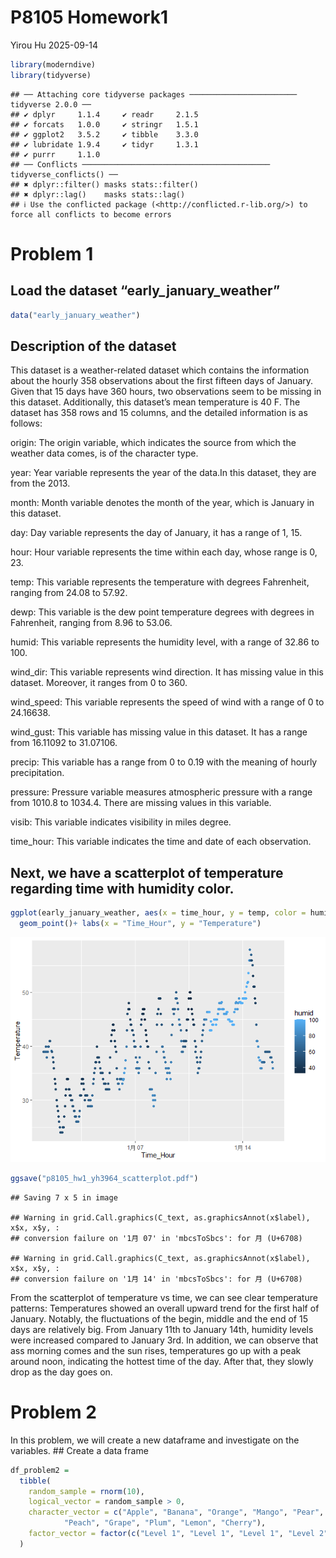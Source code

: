 P8105 Homework1
================
Yirou Hu
2025-09-14

``` r
library(moderndive)
library(tidyverse)
```

    ## ── Attaching core tidyverse packages ──────────────────────── tidyverse 2.0.0 ──
    ## ✔ dplyr     1.1.4     ✔ readr     2.1.5
    ## ✔ forcats   1.0.0     ✔ stringr   1.5.1
    ## ✔ ggplot2   3.5.2     ✔ tibble    3.3.0
    ## ✔ lubridate 1.9.4     ✔ tidyr     1.3.1
    ## ✔ purrr     1.1.0     
    ## ── Conflicts ────────────────────────────────────────── tidyverse_conflicts() ──
    ## ✖ dplyr::filter() masks stats::filter()
    ## ✖ dplyr::lag()    masks stats::lag()
    ## ℹ Use the conflicted package (<http://conflicted.r-lib.org/>) to force all conflicts to become errors

# Problem 1

## Load the dataset “early_january_weather”

``` r
data("early_january_weather")
```

## Description of the dataset

This dataset is a weather-related dataset which contains the information
about the hourly 358 observations about the first fifteen days of
January. Given that 15 days have 360 hours, two observations seem to be
missing in this dataset. Additionally, this dataset’s mean temperature
is 40 F. The dataset has 358 rows and 15 columns, and the detailed
information is as follows:

origin: The origin variable, which indicates the source from which the
weather data comes, is of the character type.

year: Year variable represents the year of the data.In this dataset,
they are from the 2013.

month: Month variable denotes the month of the year, which is January in
this dataset.

day: Day variable represents the day of January, it has a range of 1,
15.

hour: Hour variable represents the time within each day, whose range is
0, 23.

temp: This variable represents the temperature with degrees Fahrenheit,
ranging from 24.08 to 57.92.

dewp: This variable is the dew point temperature degrees with degrees in
Fahrenheit, ranging from 8.96 to 53.06.

humid: This variable represents the humidity level, with a range of
32.86 to 100.

wind_dir: This variable represents wind direction. It has missing value
in this dataset. Moreover, it ranges from 0 to 360.

wind_speed: This variable represents the speed of wind with a range of 0
to 24.16638.

wind_gust: This variable has missing value in this dataset. It has a
range from 16.11092 to 31.07106.

precip: This variable has a range from 0 to 0.19 with the meaning of
hourly precipitation.

pressure: Pressure variable measures atmospheric pressure with a range
from 1010.8 to 1034.4. There are missing values in this variable.

visib: This variable indicates visibility in miles degree.

time_hour: This variable indicates the time and date of each
observation.

## Next, we have a scatterplot of temperature regarding time with humidity color.

``` r
ggplot(early_january_weather, aes(x = time_hour, y = temp, color = humid)) + 
  geom_point()+ labs(x = "Time_Hour", y = "Temperature")
```

![](p8105_hw1_yh3964_files/figure-gfm/unnamed-chunk-3-1.png)<!-- -->

``` r
ggsave("p8105_hw1_yh3964_scatterplot.pdf")
```

    ## Saving 7 x 5 in image

    ## Warning in grid.Call.graphics(C_text, as.graphicsAnnot(x$label), x$x, x$y, :
    ## conversion failure on '1月 07' in 'mbcsToSbcs': for 月 (U+6708)

    ## Warning in grid.Call.graphics(C_text, as.graphicsAnnot(x$label), x$x, x$y, :
    ## conversion failure on '1月 14' in 'mbcsToSbcs': for 月 (U+6708)

From the scatterplot of temperature vs time, we can see clear
temperature patterns: Temperatures showed an overall upward trend for
the first half of January. Notably, the fluctuations of the begin,
middle and the end of 15 days are relatively big. From January 11th to
January 14th, humidity levels were increased compared to January 3rd. In
addition, we can observe that ass morning comes and the sun rises,
temperatures go up with a peak around noon, indicating the hottest time
of the day. After that, they slowly drop as the day goes on.

# Problem 2

In this problem, we will create a new dataframe and investigate on the
variables. \## Create a data frame

``` r
df_problem2 = 
  tibble(
    random_sample = rnorm(10),
    logical_vector = random_sample > 0,
    character_vector = c("Apple", "Banana", "Orange", "Mango", "Pear", 
            "Peach", "Grape", "Plum", "Lemon", "Cherry"),
    factor_vector = factor(c("Level 1", "Level 1", "Level 1", "Level 2", "Level 2", "Level 2", "Level 2", "Level 3", "Level 3", "Level 3"))
  )
```
